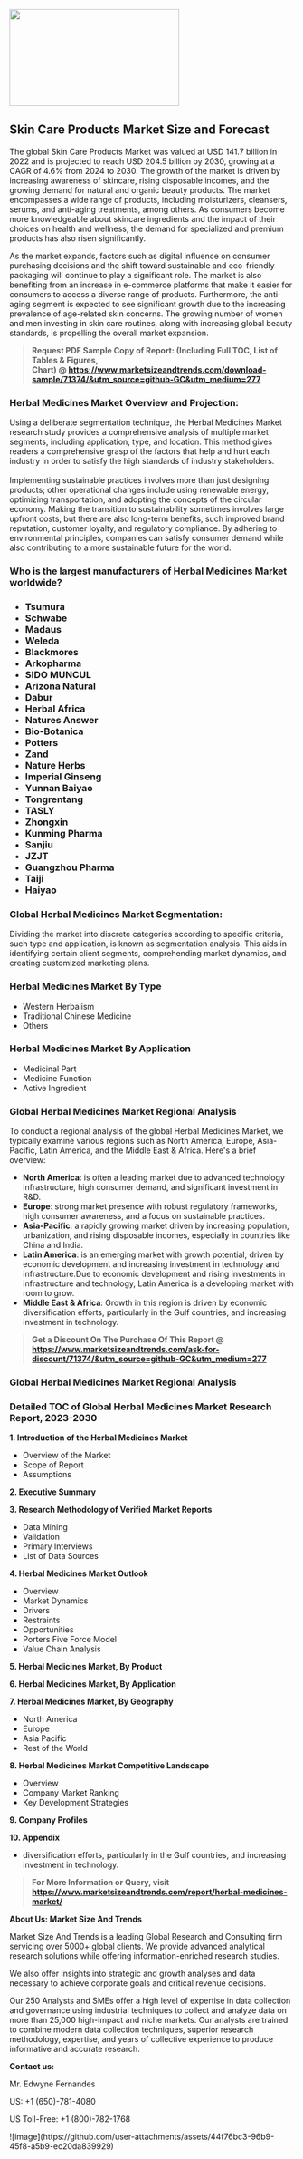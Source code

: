 <p><img class="alignnone size-medium wp-image-20088" src="https://ffe5etoiles.com/wp-content/uploads/2024/12/MST1-300x171.png" alt="" width="300" height="171" /></p><h2>Skin Care Products Market Size and Forecast</h2><p>The global Skin Care Products Market was valued at USD 141.7 billion in 2022 and is projected to reach USD 204.5 billion by 2030, growing at a CAGR of 4.6% from 2024 to 2030. The growth of the market is driven by increasing awareness of skincare, rising disposable incomes, and the growing demand for natural and organic beauty products. The market encompasses a wide range of products, including moisturizers, cleansers, serums, and anti-aging treatments, among others. As consumers become more knowledgeable about skincare ingredients and the impact of their choices on health and wellness, the demand for specialized and premium products has also risen significantly.</p><p>As the market expands, factors such as digital influence on consumer purchasing decisions and the shift toward sustainable and eco-friendly packaging will continue to play a significant role. The market is also benefiting from an increase in e-commerce platforms that make it easier for consumers to access a diverse range of products. Furthermore, the anti-aging segment is expected to see significant growth due to the increasing prevalence of age-related skin concerns. The growing number of women and men investing in skin care routines, along with increasing global beauty standards, is propelling the overall market expansion.</p></p><blockquote id="" class=""><strong>Request PDF Sample Copy of Report: (Including Full TOC, List of Tables &amp; Figures, Chart)&nbsp;@&nbsp;<strong><a href="https://www.marketsizeandtrends.com/download-sample/71374/&utm_source=github-GC&utm_medium=277" target="_blank">https://www.marketsizeandtrends.com/download-sample/71374/&utm_source=github-GC&utm_medium=277</a></strong></strong></blockquote><h3 id="" class="">Herbal Medicines Market&nbsp;Overview and Projection:</h3><p id="" class="">Using a deliberate segmentation technique, the Herbal Medicines Market research study provides a comprehensive analysis of multiple market segments, including application, type, and location. This method gives readers a comprehensive grasp of the factors that help and hurt each industry in order to satisfy the high standards of industry stakeholders. <br /> <br />Implementing sustainable practices involves more than just designing products; other operational changes include using renewable energy, optimizing transportation, and adopting the concepts of the circular economy. Making the transition to sustainability sometimes involves large upfront costs, but there are also long-term benefits, such improved brand reputation, customer loyalty, and regulatory compliance. By adhering to environmental principles, companies can satisfy consumer demand while also contributing to a more sustainable future for the world.</p><h3 id="" class="">Who is the largest manufacturers of&nbsp;Herbal Medicines Market worldwide?</h3><h3 class=""><p><ul><li>Tsumura </li><li> Schwabe </li><li> Madaus </li><li> Weleda </li><li> Blackmores </li><li> Arkopharma </li><li> SIDO MUNCUL </li><li> Arizona Natural </li><li> Dabur </li><li> Herbal Africa </li><li> Natures Answer </li><li> Bio-Botanica </li><li> Potters </li><li> Zand </li><li> Nature Herbs </li><li> Imperial Ginseng </li><li> Yunnan Baiyao </li><li> Tongrentang </li><li> TASLY </li><li> Zhongxin </li><li> Kunming Pharma </li><li> Sanjiu </li><li> JZJT </li><li> Guangzhou Pharma </li><li> Taiji </li><li> Haiyao</li></ul></p></h3><h3 id="" class="">Global&nbsp;Herbal Medicines Market Segmentation:</h3><p id="" class="">Dividing the market into discrete categories according to specific criteria, such type and application, is known as segmentation analysis. This aids in identifying certain client segments, comprehending market dynamics, and creating customized marketing plans.</p><h3 id="" class="">Herbal Medicines Market&nbsp;By Type</h3><p><p><ul><li>Western Herbalism </li><li> Traditional Chinese Medicine </li><li> Others</p></li></ul></p></p><h3 id="" class="">Herbal Medicines Market&nbsp;By Application</h3><p class=""><p><ul><li>Medicinal Part </li><li> Medicine Function </li><li> Active Ingredient</li></ul></p></p><h3 id="" class="">Global Herbal Medicines Market Regional Analysis</h3><p id="" class="">To conduct a regional analysis of the global Herbal Medicines Market, we typically examine various regions such as North America, Europe, Asia-Pacific, Latin America, and the Middle East &amp; Africa. Here's a brief overview:</p><ul><li><strong>North America</strong>: is often a leading market due to advanced technology infrastructure, high consumer demand, and significant investment in R&amp;D.</li><li><strong>Europe</strong>: strong market presence with robust regulatory frameworks, high consumer awareness, and a focus on sustainable practices.</li><li><strong>Asia-Pacific</strong>: a rapidly growing market driven by increasing population, urbanization, and rising disposable incomes, especially in countries like China and India.</li><li><strong>Latin America</strong>: is an emerging market with growth potential, driven by economic development and increasing investment in technology and infrastructure.Due to economic development and rising investments in infrastructure and technology, Latin America is a developing market with room to grow.</li><li><strong>Middle East &amp; Africa</strong>: Growth in this region is driven by economic diversification efforts, particularly in the Gulf countries, and increasing investment in technology.</li></ul><blockquote id="" class=""><strong>Get a Discount On The Purchase Of This Report @ <strong><a href="https://www.marketsizeandtrends.com/ask-for-discount/71374/&utm_source=github-GC&utm_medium=277" target="_blank">https://www.marketsizeandtrends.com/ask-for-discount/71374/&utm_source=github-GC&utm_medium=277</a></strong></strong></blockquote><h3 id="" class="">Global Herbal Medicines Market Regional Analysis</h3><h3 id="" class="">Detailed TOC of Global Herbal Medicines Market Research Report, 2023-2030</h3><p id="" class=""><strong>1. Introduction of the Herbal Medicines Market</strong></p><ul><li>Overview of the Market</li><li>Scope of Report</li><li>Assumptions</li></ul><p id="" class=""><strong>2. Executive Summary</strong></p><p id="" class=""><strong>3. Research Methodology of Verified Market Reports</strong></p><ul><li>Data Mining</li><li>Validation</li><li>Primary Interviews</li><li>List of Data Sources</li></ul><p id="" class=""><strong>4. Herbal Medicines Market Outlook</strong></p><ul><li>Overview</li><li>Market Dynamics</li><li>Drivers</li><li>Restraints</li><li>Opportunities</li><li>Porters Five Force Model</li><li>Value Chain Analysis</li></ul><p id="" class=""><strong>5. Herbal Medicines Market, By Product</strong></p><p id="" class=""><strong>6. Herbal Medicines Market, By Application</strong></p><p id="" class=""><strong>7. Herbal Medicines Market, By Geography</strong></p><ul><li>North America</li><li>Europe</li><li>Asia Pacific</li><li>Rest of the World</li></ul><p id="" class=""><strong>8. Herbal Medicines Market Competitive Landscape</strong></p><ul><li>Overview</li><li>Company Market Ranking</li><li>Key Development Strategies</li></ul><p id="" class=""><strong>9. Company Profiles</strong></p><p id="" class=""><strong>10. Appendix</strong></p><ul><li>diversification efforts, particularly in the Gulf countries, and increasing investment in technology.</li></ul><blockquote id="" class=""><strong>For More Information or Query, visit <strong><strong><a href="https://www.marketsizeandtrends.com/report/herbal-medicines-market/" target="_blank">https://www.marketsizeandtrends.com/report/herbal-medicines-market/</a></strong></strong></strong></blockquote><p id="" class=""><strong>About Us: Market Size And Trends</strong></p><p id="" class="">Market Size And Trends is a leading Global Research and Consulting firm servicing over 5000+ global clients. We provide advanced analytical research solutions while offering information-enriched research studies.</p><p id="" class="">We also offer insights into strategic and growth analyses and data necessary to achieve corporate goals and critical revenue decisions.</p><p id="" class="">Our 250 Analysts and SMEs offer a high level of expertise in data collection and governance using industrial techniques to collect and analyze data on more than 25,000 high-impact and niche markets. Our analysts are trained to combine modern data collection techniques, superior research methodology, expertise, and years of collective experience to produce informative and accurate research.</p><p id="" class=""><strong>Contact us:</strong></p><p id="" class="">Mr. Edwyne Fernandes</p><p id="" class="">US: +1 (650)-781-4080</p><p id="" class="">US Toll-Free: +1 (800)-782-1768</p>
![image](https://github.com/user-attachments/assets/44f76bc3-96b9-45f8-a5b9-ec20da839929)
